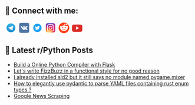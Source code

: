 ## 🔎 Connect with me:
[<img src="https://github.com/bullbesh/bullbesh/blob/main/images/Telegram.png" width="32" height="32" />](https://t.me/bullbesh)
[<img src="https://github.com/bullbesh/bullbesh/blob/main/images/VK.png" width="32" height="32" />](https://vk.com/bullbesh)
[<img src="https://github.com/bullbesh/bullbesh/blob/main/images/Twitter.png" width="32" height="32" />](https://twitter.com/bullbesh1)
[<img src="https://github.com/bullbesh/bullbesh/blob/main/images/Instagram.png" width="32" height="32" />](https://www.instagram.com/bullbesh)
[<img src="https://github.com/bullbesh/bullbesh/blob/main/images/Reddit.png" width="32" height="32" />](https://www.reddit.com/user/bullbesh)
[<img src="https://github.com/bullbesh/bullbesh/blob/main/images/YouTube.png" width="32" height="32" />](https://www.youtube.com/channel/UCtfjRs6uzgq5mfm8S06WTcg)

## 📕 Latest r/Python Posts
<!-- BLOG-POST-LIST:START -->
- [Build a Online Python Compiler with Flask](https://www.reddit.com/r/Python/comments/1f0z7hg/build_a_online_python_compiler_with_flask/)
- [Let&#39;s write FizzBuzz in a functional style for no good reason](https://www.reddit.com/r/Python/comments/1f0ywkp/lets_write_fizzbuzz_in_a_functional_style_for_no/)
- [I already installed sld2 but it still says no module named pygame.mixer](https://www.reddit.com/r/Python/comments/1f0sodn/i_already_installed_sld2_but_it_still_says_no/)
- [How to elegantly use pydantic to parse YAML files containing rust enum types ?](https://www.reddit.com/r/Python/comments/1f0oud5/how_to_elegantly_use_pydantic_to_parse_yaml_files/)
- [Google News Scraping](https://www.reddit.com/r/Python/comments/1f0mvhl/google_news_scraping/)
<!-- BLOG-POST-LIST:END -->
